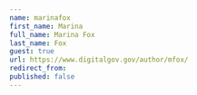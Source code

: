 ```yaml
---
name: marinafox
first_name: Marina
full_name: Marina Fox
last_name: Fox
guest: true
url: https://www.digitalgov.gov/author/mfox/
redirect_from:
published: false
---
```


